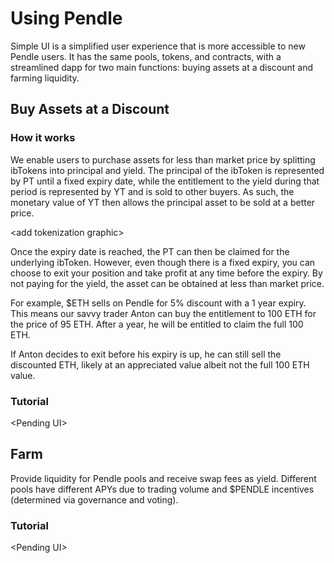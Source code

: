 # Using Pendle  

Simple UI is a simplified user experience that is more accessible to new Pendle users. It has the same pools, tokens, and contracts, with a streamlined dapp for two main functions: buying assets at a discount and farming liquidity.


## Buy Assets at a Discount


### How it works

We enable users to purchase assets for less than market price by splitting ibTokens into principal and yield. The principal of the ibToken is represented by PT until a fixed expiry date, while the entitlement to the yield during that period is represented by YT and is sold to other buyers. As such, the monetary value of YT then allows the principal asset to be sold at a better price.  

&lt;add tokenization graphic>

Once the expiry date is reached, the PT can then be claimed for the underlying ibToken. However, even though there is a fixed expiry, you can choose to exit your position and take profit at any time before the expiry. By not paying for the yield, the asset can be obtained at less than market price.

For example, $ETH sells on Pendle for 5% discount with a 1 year expiry. This means our savvy trader Anton can buy the entitlement to 100 ETH for the price of 95 ETH. After a year, he will be entitled to claim the full 100 ETH. 

If Anton decides to exit before his expiry is up, he can still sell the discounted ETH, likely at an appreciated value albeit not the full 100 ETH value.


### Tutorial

&lt;Pending UI>


## Farm

Provide liquidity for Pendle pools and receive swap fees as yield. Different pools have different APYs due to trading volume and $PENDLE incentives (determined via governance and voting).


### Tutorial

&lt;Pending UI>




